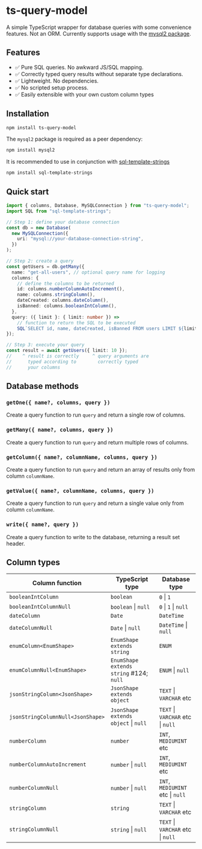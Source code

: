 # ts-query-model

A simple TypeScript wrapper for database queries with some convenience features.
Not an ORM. Currently supports usage with the [mysql2 package](https://www.npmjs.com/package/mysql2).

## Features

- ✅ Pure SQL queries. No awkward JS/SQL mapping.
- ✅ Correctly typed query results without separate type declarations.
- ✅ Lightweight. No dependencies.
- ✅ No scripted setup process.
- ✅ Easily extensible with your own custom column types

## Installation

```bash
npm install ts-query-model
```

The `mysql2` package is required as a peer dependency:

```bash
npm install mysql2
```

It is recommended to use in conjunction with
[sql-template-strings](https://www.npmjs.com/package/sql-template-strings)

```bash
npm install sql-template-strings
```

## Quick start

```typescript
import { columns, Database, MySQLConnection } from "ts-query-model";
import SQL from "sql-template-strings";

// Step 1: define your database connection
const db = new Database(
  new MySQLConnection({
    uri: "mysql://your-database-connection-string",
  })
);

// Step 2: create a query
const getUsers = db.getMany({
  name: "get-all-users", // optional query name for logging
  columns: {
    // define the columns to be returned
    id: columns.numberColumnAutoIncrement(),
    name: columns.stringColumn(),
    dateCreated: columns.dateColumn(),
    isBanned: columns.booleanIntColumn(),
  },
  query: ({ limit }: { limit: number }) =>
    // function to return the SQL to be executed
    SQL`SELECT id, name, dateCreated, isBanned FROM users LIMIT ${limit}`,
});

// Step 3: execute your query
const result = await getUsers({ limit: 10 });
//    ^ result is correctly     ^ query arguments are
//      typed according to        correctly typed
//      your columns
```

## Database methods

### `getOne({ name?, columns, query })`

Create a query function to run `query` and return a single row of columns.

### `getMany({ name?, columns, query })`

Create a query function to run `query` and return multiple rows of columns.

### `getColumn({ name?, columnName, columns, query })`

Create a query function to run `query` and return an array of results
only from column `columnName`.

### `getValue({ name?, columnName, columns, query })`

Create a query function to run `query` and return a single value
only from column `columnName`.

### `write({ name?, query })`

Create a query function to write to the database, returning a result set header.

## Column types

| Column function                   | TypeScript type                          | Database type                             |
| --------------------------------- | ---------------------------------------- | ----------------------------------------- |
| `booleanIntColumn`                | `boolean`                                | `0` &#124; `1`                            |
| `booleanIntColumnNull`            | `boolean` &#124; `null`                  | `0` &#124; `1` &#124; `null`              |
| `dateColumn`                      | `Date`                                   | `DateTime`                                |
| `dateColumnNull`                  | `Date` &#124; `null`                     | `DateTime` &#124; `null`                  |
| `enumColumn<EnumShape>`           | `EnumShape extends string`               | `ENUM`                                    |
| `enumColumnNull<EnumShape>`       | `EnumShape extends string` #124; `null`  | `ENUM` &#124; `null`                      |
| `jsonStringColumn<JsonShape>`     | `JsonShape extends object`               | `TEXT` &#124; `VARCHAR` etc               |
| `jsonStringColumnNull<JsonShape>` | `JsonShape extends object` &#124; `null` | `TEXT` &#124; `VARCHAR` etc &#124; `null` |
| `numberColumn`                    | `number`                                 | `INT`, `MEDIUMINT` etc                    |
| `numberColumnAutoIncrement`       | `number` &#124; `null`                   | `INT`, `MEDIUMINT` etc                    |
| `numberColumnNull`                | `number` &#124; `null`                   | `INT`, `MEDIUMINT` etc &#124; `null`      |
| `stringColumn`                    | `string`                                 | `TEXT` &#124; `VARCHAR` etc               |
| `stringColumnNull`                | `string` &#124; `null`                   | `TEXT` &#124; `VARCHAR` etc &#124; `null` |
